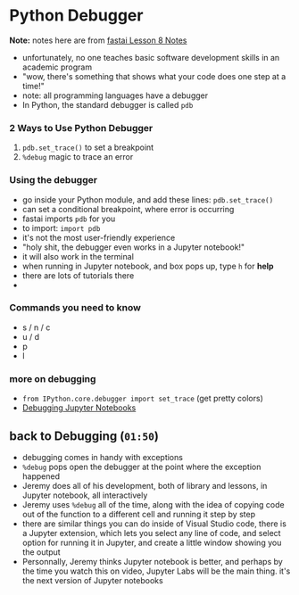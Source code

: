 # Python Debugger
**Note:** notes here are from [fastai Lesson 8 Notes](https://github.com/reshamas/fastai_deeplearn_part1/blob/e35fce3a1248dc567893e47fe06e35465cf65728/courses/v2-dl2/lesson_08.md)

- unfortunately, no one teaches basic software development skills in an academic program
- "wow, there's something that shows what your code does one step at a time!"
- note:  all programming languages have a debugger
- In Python, the standard debugger is called `pdb`

### 2 Ways to Use Python Debugger
1.  `pdb.set_trace()` to set a breakpoint  
2.  `%debug` magic to trace an error

### Using the debugger
- go inside your Python module, and add these lines: `pdb.set_trace()`
- can set a conditional breakpoint, where error is occurring
- fastai imports `pdb` for you
- to import:  `import pdb`
- it's not the most user-friendly experience
- "holy shit, the debugger even works in a Jupyter notebook!"
- it will also work in the terminal
- when running in Jupyter notebook, and box pops up, type `h` for **help**
- there are lots of tutorials there
- 

### Commands you need to know
- s / n / c
- u / d
- p
- l

### more on debugging
- `from IPython.core.debugger import set_trace`  (get pretty colors)
- [Debugging Jupyter Notebooks](https://davidhamann.de/2017/04/22/debugging-jupyter-notebooks/)

## back to Debugging (`01:50`)
- debugging comes in handy with exceptions
- `%debug` pops open the debugger at the point where the exception happened
- Jeremy does all of his development, both of library and lessons, in Jupyter notebook, all interactively
- Jeremy uses `%debug` all of the time, along with the idea of copying code out of the function to a different cell and running it step by step
- there are similar things you can do inside of Visual Studio code, there is a Jupyter extension, which lets you select any line of code, and select option for running it in Jupyter, and create a little window showing you the output
- Personnally, Jeremy thinks Jupyter notebook is better, and perhaps by the time you watch this on video, Jupyter Labs will be the main thing. it's the next version of Jupyter notebooks
